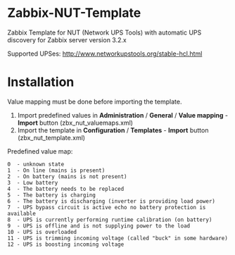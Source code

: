 Zabbix-NUT-Template
===================

Zabbix Template for NUT (Network UPS Tools) with automatic UPS discovery
for Zabbix server version 3.2.x

Supported UPSes: http://www.networkupstools.org/stable-hcl.html


# Installation

Value mapping must be done before importing the template. 

1. Import predefined values in **Administration** / **General** / **Value mapping** - **Import** button (zbx_nut_valuemaps.xml)
2. Import the template in **Configuration** / **Templates** - **Import** button (zbx_nut_template.xml)


Predefined value map:

	0  - unknown state
	1  - On line (mains is present)
	2  - On battery (mains is not present)
	3  - Low battery
	4  - The battery needs to be replaced
	5  - The battery is charging
	6  - The battery is discharging (inverter is providing load power)
	7  - UPS bypass circuit is active echo no battery protection is available
	8  - UPS is currently performing runtime calibration (on battery)
	9  - UPS is offline and is not supplying power to the load
	10 - UPS is overloaded
	11 - UPS is trimming incoming voltage (called "buck" in some hardware)
	12 - UPS is boosting incoming voltage
